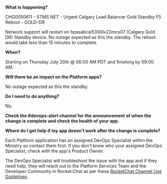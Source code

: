 
**What is happening?**

CHG0050611 - STMS NET - Urgent Calgary Load Balancer Gold Standby F5 Reboot - GOLD-DR

Network support will restart on hpasabcal5300lv22mcs07 (Calgary Gold DR) Standby device. No outage expected as this the standby. The reboot would take less than 15 minutes to complete.

**When?**

Starting on Thursday July 20th @ 06:00 AM PDT and finishing by 09:00 AM.

**Will there be an impact on the Platform apps?**

No outage expected as this the standby.

**Do I need to do anything?**

No.

**Check the #devops-alert channel for the announcement of when the change is complete and check the health of your app.**

**Where do I get help if my app doesn't work after the change is complete?**

Each Platform application has an assigned DevOps Specialist within the Ministry so contact them first. If you don't know who your assigned DevOps Specialist, check with the app's Product Owner.

The DevOps Specialist will troubleshoot the issue with the app and if they need help, they will reach out to the Platform Services Team and the Developer Community in Rocket.Chat as per these [RocketChat Channel Use Guidelines](
https://developer.gov.bc.ca/Getting-human-support-for-issues-not-covered-by-devops-requests).